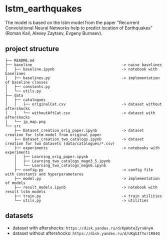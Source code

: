 # lstm_earthquakes

The model is based on the lstm model from the paper "Recurrent Convolutional Neural Networks help to predict location of Earthquakes" (Roman Kail, Alexey Zaytsev, Evgeny Burnaev).

## project structure

    ├── README.md
    ├── baseline                                        -> naive baselines
    │   ├── baseline.ipynb                              -> notebook with baselines
    │   ├── baselines.py                                -> implementation of baseline classes
    │   ├── constants.py
    │   └── utils.py
    ├── data
    │   ├── catalogues
    │   │   ├── originalCat.csv                         -> dataset without aftershocks
    │   │   └── withoutAftCat.csv                       -> dataset with aftershocks
    │   └── jp_map.png
    └── src
        ├── Dataset_creation_orig_paper.ipynb           -> dataset creation for lstm model from original paper
        ├── Dataset_creation_two_catalogs.ipynb         -> dataset creation for two datasets (data/catalogues/*.csv)
        ├── experiments                                 -> notebooks with experiments
        │   ├── Learning_orig_paper.ipynb
        │   ├── Learning_two_catalogs_magn3_5.ipynb
        │   └── Learning_two_catalogs_magn6.ipynb
        ├── config.py                                   -> config file with constants and hyperparameteres
        ├── model.py                                    -> implementation of models
        ├── result_models.ipynb                         -> notebook with result lstm models
        ├── train.py                                    -> train utilities
        └── utils.py                                    -> utilities

## datasets

- dataset with aftershocks: `https://disk.yandex.ru/d/KpWoteZyrx8nyA`
- dataset without aftershocks: `https://disk.yandex.ru/d/UKgbIfYor1R84Q`